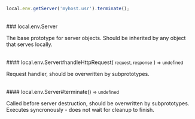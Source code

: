 ```javascript
local.env.getServer('myhost.usr').terminate();
```

<br/>
### local.env.Server

The base prototype for server objects. Should be inherited by any object that serves locally.

<br />
#### local.env.Server#handleHttpRequest( <small>request, response</small> ) <small>=> undefined</small>

Request handler, should be overwritten by subprototypes.

<br />
#### local.env.Server#terminate() <small>=> undefined</small>

Called before server destruction, should be overwritten by subprototypes. Executes syncronously - does not wait for cleanup to finish.